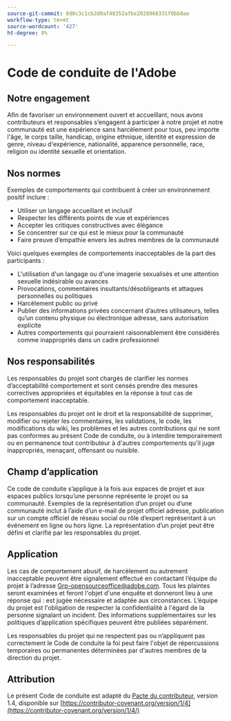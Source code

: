 ```yaml
---
source-git-commit: 0d0c3c1cb2d0af48352afbe2028966331f0bb8ae
workflow-type: tm+mt
source-wordcount: '427'
ht-degree: 0%

---
```

# Code de conduite de l&#39;Adobe

## Notre engagement

Afin de favoriser un environnement ouvert et accueillant, nous avons
contributeurs et responsables s’engagent à participer à notre projet et
notre communauté est une expérience sans harcèlement pour tous, peu importe l&#39;âge, le corps
taille, handicap, origine ethnique, identité et expression de genre, niveau d&#39;expérience,
nationalité, apparence personnelle, race, religion ou identité sexuelle et
orientation.

## Nos normes

Exemples de comportements qui contribuent à créer un environnement positif
inclure :

* Utiliser un langage accueillant et inclusif
* Respecter les différents points de vue et expériences
* Accepter les critiques constructives avec élégance
* Se concentrer sur ce qui est le mieux pour la communauté
* Faire preuve d’empathie envers les autres membres de la communauté

Voici quelques exemples de comportements inacceptables de la part des participants :

* L&#39;utilisation d&#39;un langage ou d&#39;une imagerie sexualisés et une attention sexuelle indésirable ou
avances
* Provocations, commentaires insultants/désobligeants et attaques personnelles ou politiques
* Harcèlement public ou privé
* Publier des informations privées concernant d’autres utilisateurs, telles qu’un contenu physique ou électronique
adresse, sans autorisation explicite
* Autres comportements qui pourraient raisonnablement être considérés comme inappropriés dans un
cadre professionnel

## Nos responsabilités

Les responsables du projet sont chargés de clarifier les normes d’acceptabilité
comportement et sont censés prendre des mesures correctives appropriées et équitables en
la réponse à tout cas de comportement inacceptable.

Les responsables du projet ont le droit et la responsabilité de supprimer, modifier ou
rejeter les commentaires, les validations, le code, les modifications du wiki, les problèmes et les autres contributions
qui ne sont pas conformes au présent Code de conduite, ou à interdire temporairement ou
en permanence tout contributeur à d&#39;autres comportements qu&#39;il juge inappropriés,
menaçant, offensant ou nuisible.

## Champ d’application

Ce code de conduite s’applique à la fois aux espaces de projet et aux espaces publics
lorsqu’une personne représente le projet ou sa communauté. Exemples de
la représentation d’un projet ou d’une communauté inclut à l’aide d’un e-mail de projet officiel
adresse, publication sur un compte officiel de réseau social ou rôle d’expert
représentant à un événement en ligne ou hors ligne. La représentation d’un projet peut être
défini et clarifié par les responsables du projet.

## Application

Les cas de comportement abusif, de harcèlement ou autrement inacceptable peuvent être
signalement effectué en contactant l’équipe du projet à l’adresse Grp-opensourceoffice@adobe.com. Tous
les plaintes seront examinées et feront l&#39;objet d&#39;une enquête et donneront lieu à une réponse qui :
est jugée nécessaire et adaptée aux circonstances. L’équipe du projet est
l&#39;obligation de respecter la confidentialité à l&#39;égard de la personne signalant un incident.
Des informations supplémentaires sur les politiques d’application spécifiques peuvent être publiées séparément.

Les responsables du projet qui ne respectent pas ou n’appliquent pas correctement le Code de conduite
la foi peut faire l&#39;objet de répercussions temporaires ou permanentes déterminées par d&#39;autres
membres de la direction du projet.

## Attribution

Le présent Code de conduite est adapté du [Pacte du contributeur](https://contributor-covenant.org), version 1.4,
disponible sur [https://contributor-covenant.org/version/1/4](https://contributor-covenant.org/version/1/4/)
